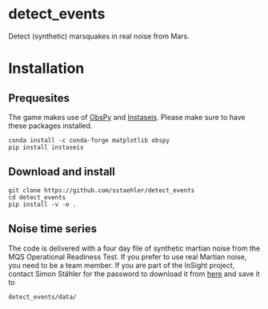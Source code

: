 # detect_events
Detect (synthetic) marsquakes in real noise from Mars.


# Installation

## Prequesites
The game makes use of [ObsPy](https://www.obspy.org) and [Instaseis](https://www.instaseis.net). Please make sure to have these packages installed. 

    conda install -c conda-forge matplotlib obspy
    pip install instaseis

## Download and install

    git clone https://github.com/sstaehler/detect_events
    cd detect_events
    pip install -v -e .
    

## Noise time series
The code is delivered with a four day file of synthetic martian noise from the MQS Operational Readiness Test. 
If you prefer to use real Martian noise, you need to be a team member. If you are part of the InSight project, contact 
Simon Stähler for the password to download it from [here](https://polybox.ethz.ch/index.php/s/jvs2DbB1MKTlmlV) and save
it to 


    detect_events/data/
    
    




